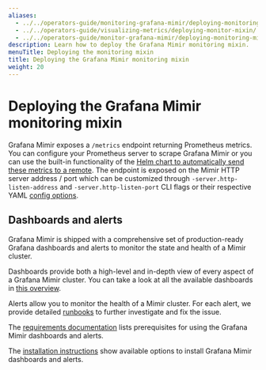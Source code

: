 ```yaml
---
aliases:
  - ../../operators-guide/monitoring-grafana-mimir/deploying-monitoring-mixin/
  - ../../operators-guide/visualizing-metrics/deploying-monitor-mixin/
  - ../../operators-guide/monitor-grafana-mimir/deploying-monitoring-mixin/
description: Learn how to deploy the Grafana Mimir monitoring mixin.
menuTitle: Deploying the monitoring mixin
title: Deploying the Grafana Mimir monitoring mixin
weight: 20
---
```



# Deploying the Grafana Mimir monitoring mixin

Grafana Mimir exposes a `/metrics` endpoint returning Prometheus metrics.
You can configure your Prometheus server to scrape Grafana Mimir or you can use the built-in functionality of the [Helm chart to automatically send these metrics to a remote](https://grafana.com/docs/mimir/<MIMIR_VERSION>/manage/monitor-grafana-mimir/monitor-system-health/).
The endpoint is exposed on the Mimir HTTP server address / port which can be customized through `-server.http-listen-address` and `-server.http-listen-port` CLI flags or their respective YAML [config options](https://grafana.com/docs/mimir/<MIMIR_VERSION>/configure/configuration-parameters/).

## Dashboards and alerts

Grafana Mimir is shipped with a comprehensive set of production-ready Grafana dashboards and alerts to monitor the state and health of a Mimir cluster.

Dashboards provide both a high-level and in-depth view of every aspect of a Grafana Mimir cluster.
You can take a look at all the available dashboards in [this overview](https://grafana.com/docs/mimir/<MIMIR_VERSION>/manage/monitor-grafana-mimir/dashboards/).

Alerts allow you to monitor the health of a Mimir cluster.
For each alert, we provide detailed [runbooks](https://grafana.com/docs/mimir/<MIMIR_VERSION>/manage/mimir-runbooks/) to further investigate and fix the issue.

The [requirements documentation](https://grafana.com/docs/mimir/<MIMIR_VERSION>/manage/monitor-grafana-mimir/requirements/) lists prerequisites for using the Grafana Mimir dashboards and alerts.

The [installation instructions](https://grafana.com/docs/mimir/<MIMIR_VERSION>/manage/monitor-grafana-mimir/installing-dashboards-and-alerts/) show available options to install Grafana Mimir dashboards and alerts.
